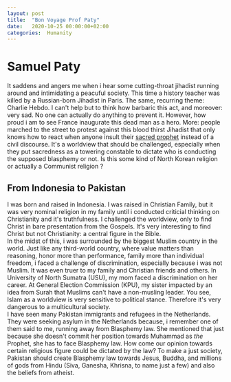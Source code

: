 ```yaml
---
layout: post
title:  "Bon Voyage Prof Paty"
date:   2020-10-25 00:00:00+02:00
categories:  Humanity
---
```


# Samuel Paty
It saddens and angers me when i hear some cutting-throat jihadist running around and intimidating a peacuful society. This time a history teacher was killed by a Russian-born Jihadist in Paris. The same, recurring theme: Charlie Hebdo. I can't help but to think how barbaric this act, and moreover: very sad. No one can actually do anything to prevent it. However, how proud i am to see France inaugurate this dead man as a hero. More: people marched to the street to protest against this blood thirst Jihadist that only knows how to react when anyone insult their [sacred prophet](https://en.wikipedia.org/wiki/Historicity_of_Muhammad) instead of a civil discourse. It's a worldview that should be challenged, especially when they put sacredness as a towering constable to dictate who is conducting the supposed blasphemy or not. Is this some kind of North Korean religion or actually a Communist religion ? <br/>
## From Indonesia to Pakistan
I was born and raised in Indonesia. I was raised in Christian Family, but it was very nominal religion in my family until i conducted criticial thinking on Christianity and it's truthfulness. I challenged the worldview, only to find Christ in bare presentation from the Gospels. It's very interesting to find Christ but not Christianity: a central figure in the Bible. <br/>
In the midst of this, i was surrounded by the biggest Muslim country in the world. Just like any third-world country, where value matters than reasoning, honor more than performance, family more than individual freedom, i faced a challenge of discrimination, especially because i was not Muslim. It was even truer to my family and Christian friends and others. In University of North Sumatra (USU), my mom faced a discrimination on her career. At General Election Commission (KPU), my sister impacted by an idea from Surah that Muslims can't have a non-musling leader. You see, Islam as a worldview is very sensitive to political stance. Therefore it's very dangerous to a multicultural society. <br/>
I have seen many Pakistan immigrants and refugees in the Netherlands. They were seeking asylum in the Netherlands because, i remember one of them said to me, running away from Blasphemy law. She mentioned that just because she doesn't commit her position towards Muhammad as *the* Prophet, she has to face Blasphemy law. How come our opinion towards certain religious figure could be dictated by the law? To make a just society, Pakistan should create Blasphemy law towards Jesus, Buddha, and millions of gods from Hindu (Siva, Ganesha, Khrisna, to name just a few) and also the beliefs from atheist.<br/>